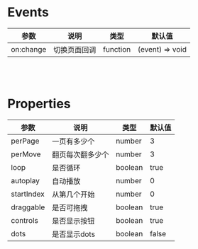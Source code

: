 # Events

| 参数 | 说明 | 类型 | 默认值 |
|------|------|------|------|
| on:change | 切换页面回调 | function | (event) => void |

<br>
<br>

# Properties

| 参数 | 说明 | 类型 | 默认值 |
|------|------|------|------|
| perPage | 一页有多少个 | number | 3 |
| perMove | 翻页每次翻多少个 | number | 3 |
| loop | 是否循环 | boolean | true |
| autoplay | 自动播放 | number | 0 |
| startIndex | 从第几个开始 | number | 0 |
| draggable | 是否可拖拽 | boolean | true |
| controls | 是否显示按钮 | boolean | true |
| dots | 是否显示dots | boolean | false |
